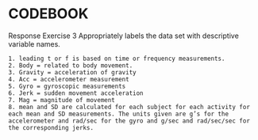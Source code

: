 # CODEBOOK
Response Exercise 3 
Appropriately labels the data set with descriptive variable names.

    1. leading t or f is based on time or frequency measurements.
    2. Body = related to body movement.
    3. Gravity = acceleration of gravity
    4. Acc = accelerometer measurement
    5. Gyro = gyroscopic measurements
    6. Jerk = sudden movement acceleration
    7. Mag = magnitude of movement
    8. mean and SD are calculated for each subject for each activity for each mean and SD measurements. The units given are g’s for the accelerometer and rad/sec for the gyro and g/sec and rad/sec/sec for the corresponding jerks.
